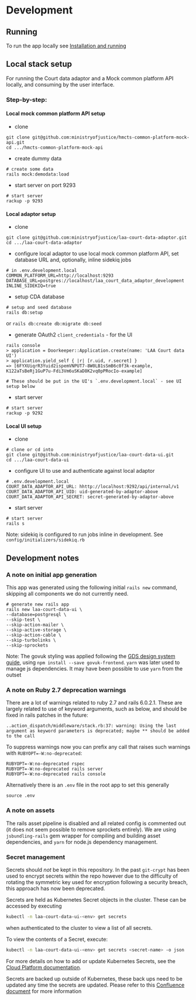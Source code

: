 # Development

## Running

To run the app locally see [Installation and running](installation.md)

## Local stack setup

For running the Court data adaptor and a Mock common platform API locally, and consuming by the user interface.

### Step-by-step:

#### Local mock common platform API setup

- clone
```
git clone git@github.com:ministryofjustice/hmcts-common-platform-mock-api.git
cd .../hmcts-common-platform-mock-api
```

- create dummy data
```
# create some data
rails mock:demodata:load
```

- start server on port 9293
```
# start server
rackup -p 9293
```

#### Local adaptor setup

- clone

```
git clone git@github.com:ministryofjustice/laa-court-data-adaptor.git
cd .../laa-court-data-adaptor
```

- configure local adaptor to use local mock common platform API, set database URL and, optionally, inline sidekiq jobs
```
# in .env.development.local
COMMON_PLATFORM_URL=http://localhost:9293
DATABASE_URL=postgres://localhost/laa_court_data_adaptor_development
INLINE_SIDEKIQ=true
```

- setup CDA database
```
# setup and seed database
rails db:setup
```
or
`rails db:create db:migrate db:seed`

- generate OAuth2 `client_credentials` - for the UI
```
rails console
> application = Doorkeeper::Application.create(name: 'LAA Court data UI')
> application.yield_self { |r| [r.uid, r.secret] }
=> [6FYXUiqrR3Yuid2ispemVNPUT7-8W0LB1sSmB6c0f3k-example, K122aTsBeRj1GuP7u-Fdi3Vm6uSKaD8K2vq0pPRocIo-example]

# These should be put in the UI's `.env.development.local` - see UI setup below
```

- start server
```
# start server
rackup -p 9292
```

#### Local UI setup

- clone
```
# clone or cd into
git clone git@github.com:ministryofjustice/laa-court-data-ui.git
cd .../laa-court-data-ui
```

- configure UI to use and authenticate against local adaptor
```
# .env.development.local
COURT_DATA_ADAPTOR_API_URL: hhttp://localhost:9292/api/internal/v1
COURT_DATA_ADAPTOR_API_UID: uid-generated-by-adaptor-above
COURT_DATA_ADAPTOR_API_SECRET: secret-generated-by-adaptor-above
```

- start server
```
# start server
rails s
```
Note: sidekiq is configured to run jobs inline in development. See `config/initializers/sidekiq.rb`

## Development notes

### A note on initial app generation

This app was generated using the following initial `rails new` command, skipping all components we do not currently need.

```
# generate new rails app
rails new laa-court-data-ui \
--database=postgresql \
--skip-test \
--skip-action-mailer \
--skip-active-storage \
--skip-action-cable \
--skip-turbolinks \
--skip-sprockets
```

Note: The govuk styling was applied following the [GDS design system guide](https://github.com/alphagov/govuk-frontend/blob/master/docs/installation/installing-with-npm.md), using `npm install --save govuk-frontend`. `yarn`
was later used to manage js dependencies. It may have been possible to use
`yarn` from the outset

### A note on Ruby 2.7 deprecation warnings

There are a lot of warnings related to ruby 2.7 and rails 6.0.2.1. These are largely related to use of keyword arguments, such as below, and should be fixed
in rails patches in the future:
```
..action_dispatch/middleware/stack.rb:37: warning: Using the last argument as keyword parameters is deprecated; maybe ** should be added to the call
```

To suppress warnings now you can prefix any call that raises such warnings with `RUBYOPT=-W:no-deprecated`:
```
RUBYOPT=-W:no-deprecated rspec
RUBYOPT=-W:no-deprecated rails server
RUBYOPT=-W:no-deprecated rails console
```

Alternatively there is an `.env` file in the root app to set this generally
```
source .env
```

### A note on assets

The rails asset pipeline is disabled and all related config is commented out (it does not seem possible to remove sprockets entirely). We are using `jsbundling-rails` gem wrapper for compiling and building asset dependencies, and `yarn` for node.js dependency management.

### Secret management

Secrets should _not_ be kept in this repository. In the past `git-crypt` has been used to encrypt secrets within the repo however due to the difficulty of rotating the symmetric key used for encryption following a security breach, this approach has now been deprecated.

Secrets are held as Kubernetes Secret objects in the cluster. These can be accessed by executing

```bash
kubectl -n laa-court-data-ui-<env> get secrets
```

when authenticated to the cluster to view a list of all secrets.

To view the contents of a Secret, execute:

```bash
kubectl -n laa-court-data-ui-<env> get secrets <secret-name> -o json
```

For more details on how to add or update Kubernetes Secrets, see the [Cloud Platform documentation](https://user-guide.cloud-platform.service.justice.gov.uk/documentation/deploying-an-app/add-secrets-to-deployment.html#adding-a-secret-to-an-application).

Secrets are backed up outside of Kubernetes, these back ups need to be updated any time the secrets are updated. Please refer to this [Confluence document](https://dsdmoj.atlassian.net/wiki/spaces/CFP/pages/4273504650/Secrets+Strategy+Post+Git-Crypt#Where-We-Are-Storing-Secrets-Now) for more information


